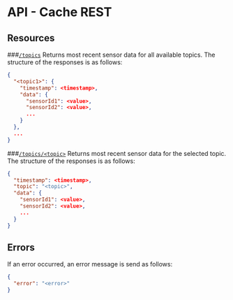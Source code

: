 # API - Cache REST

## Resources
###[`/topics`](topics)
Returns most recent sensor data for all available topics. The structure of the responses is as follows:
```json
{
  "<topic1>": {
    "timestamp": <timestamp>,
    "data": {
      "sensorId1": <value>,
      "sensorId2": <value>,
      ...
    }  
  },
  ...
}
```

###[`/topics/<topic>`](topics/<topic>)
Returns most recent sensor data for the selected topic. The structure of the responses is as follows:
```json
{
  "timestamp": <timestamp>,
  "topic": "<topic>",
  "data": {
    "sensorId1": <value>,
    "sensorId2": <value>,
    ...
  }
}
```

## Errors
If an error occurred, an error message is send as follows:
```json
{
  "error": "<error>"
}
```